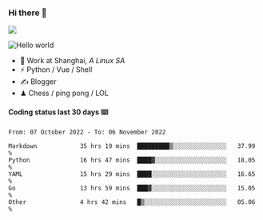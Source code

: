 ### Hi there 👋
![](https://komarev.com/ghpvc/?username=Xuhandsome)


<img src="https://github-readme-stats.vercel.app/api?username=XuHandsome&show_icons=true&theme=merko" alt="Hello world">

<br/>

- 🍻  Work at Shanghai, _A Linux SA_
- ⚡  Python / Vue / Shell
- ✍️  Blogger
- ♟  Chess / ping pong / LOL

#### Coding status last 30 days ⌨️

<!--START_SECTION:waka-->

```text
From: 07 October 2022 - To: 06 November 2022

Markdown            35 hrs 19 mins  █████████▒░░░░░░░░░░░░░░░   37.99 %
Python              16 hrs 47 mins  ████▓░░░░░░░░░░░░░░░░░░░░   18.05 %
YAML                15 hrs 29 mins  ████░░░░░░░░░░░░░░░░░░░░░   16.65 %
Go                  13 hrs 59 mins  ███▓░░░░░░░░░░░░░░░░░░░░░   15.05 %
Other               4 hrs 42 mins   █▒░░░░░░░░░░░░░░░░░░░░░░░   05.06 %
```

<!--END_SECTION:waka-->

